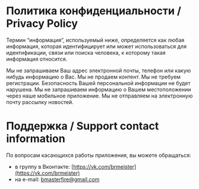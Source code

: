 # Политика конфиденциальности / Privacy Policy

Термин “информация”, используемый ниже, определяется как любая информация, которая идентифицирует или может использоваться для идентификации, связи или поиска человека, к которому такая информация относится.

Мы не запрашиваем Ваш адрес электронной почты, телефон или какую нибудь информацию о Вас.
Мы не продаем контент.
Мы не требуем регистрации.
Безопасность Вашей персональной информации не будет нарушена.
Мы не запрашиваем информацию о Вашем местоположении через наше мобильное приложение.
Мы не отправляем на электронную почту рассылку новостей.


# Поддержка / Support contact information 

По вопросам касающихся работы приложения, вы можете обращаться: 
- в группу в Вконтакте: [https://vk.com/brmeister](https://vk.com/brmeister)
- на e-mail: [bmasterfire@gmail.com](bmasterfire@gmail.com)
